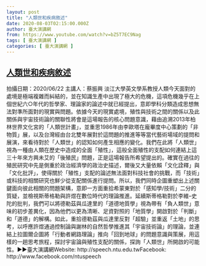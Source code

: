 ```yaml
---
layout: post
title: "人類世和疾病敘述"
date: 2020-08-03T02:15:00.000Z
author: 臺大演講網
from: https://www.youtube.com/watch?v=bZ5T7EC9Nag
tags: [ 臺大演講網 ]
categories: [ 臺大演講網 ]
---
```

<!--1596420900000-->
[人類世和疾病敘述](https://www.youtube.com/watch?v=bZ5T7EC9Nag)
------

<div>
拍攝日期：2020/06/22 主講人：蔡振興 淡江大學英文學系教授人類今天面對的處境是極端複雜而糾結的，並在知識生產中出現了極大的危機，這項危機幾乎在上個世紀六○年代的哲學家、理論家的論述中就已經提出，意即學科分類造成思想無法對準所面對的現實與問題。依據今天的現實處境，殖性與技術之間的關係以及此關係與宇宙技術論的關聯性將會是這場報告的核心問題意識，藉由追溯2013年柏林世界文化宮的「人類世計畫」，並重思1986年由李歐塔在龐畢度中心策劃的「非物質」展，以及台灣經由台北雙年展對於這問題的推進等等當代藝術場域的提問和展演，來看待對於「人類世」的認知如何產生相應的變化。我們在此將「人類世」視為一種由人類在歷史中造成的全面「殖性」，這般全面殖性的支配如何連結上這三十年來方興未艾的「後殖民」問題，正是這場報告所希望提出的。確實在過往的殖民研究中先是側重於政治經濟學的政治史描述，爾後又大量依賴「文化詮釋」與「文化批評」，使得關於「殖性」支配的論述無法面對科技社會的挑戰，而「技術」或科技的相關研究也鮮少從支配關係進行提問。所以，我們同時企圖重塑出上述關鍵面向彼此相關的問題架構，意即一方面重拾希蒙東對於「感知學/技術」二分的質疑，並檢視斯蒂格勒與許煜在數位時代的理論推進。延續斯蒂格勒對於李維–史陀的批判，我們可以將德勒茲與瓜達里的「道德地質學」視為帶有「負人類世」意味的初步差異化，因為他們以更為清晰、足資對照的「地質學」開啟對於「判斷」和「道德」的解構。如此，重拾德勒茲與瓜達里反對「超驗」並重返「土地」的思考，以呼應許煜通過控制論與謝林的自然哲學推進其「宇宙技術論」的理論，並連結上拉圖爾企圖將「行動者網路理論」推向「回到地球」的問題意識與策展，用這樣的一趟思考旅程，探討宇宙論與殖性支配的關係，探詢「人類世」所開啟的可能性。►►臺大演講網Website: http://speech.ntu.edu.twFacebook: http://www.facebook.com/ntuspeech
</div>
